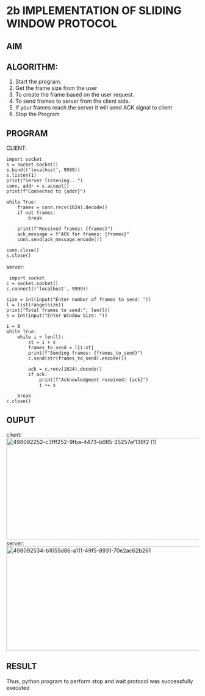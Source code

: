# 2b IMPLEMENTATION OF SLIDING WINDOW PROTOCOL
## AIM
## ALGORITHM:
1. Start the program.
2. Get the frame size from the user
3. To create the frame based on the user request.
4. To send frames to server from the client side.
5. If your frames reach the server it will send ACK signal to client
6. Stop the Program
## PROGRAM 
CLIENT:
~~~
import socket
s = socket.socket()
s.bind(('localhost', 9999))
s.listen(1)
print("Server listening...")
conn, addr = s.accept()
print(f"Connected to {addr}")

while True:
    frames = conn.recv(1024).decode()
    if not frames:
        break

    print(f"Received frames: {frames}")
    ack_message = f"ACK for frames: {frames}"
    conn.send(ack_message.encode())

conn.close()  
s.close()  
~~~
server:
~~~
 import socket
c = socket.socket()
c.connect(('localhost', 9999))

size = int(input("Enter number of frames to send: "))
l = list(range(size))  
print("Total frames to send:", len(l))
s = int(input("Enter Window Size: "))

i = 0
while True:
    while i < len(l):
        st = i + s
        frames_to_send = l[i:st]  
        print(f"Sending frames: {frames_to_send}")
        c.send(str(frames_to_send).encode())  

        ack = c.recv(1024).decode()  
        if ack:
            print(f"Acknowledgment received: {ack}")
            i += s  

    break
c.close()
~~~
## OUPUT
client:
<img width="930" height="267" alt="498092252-c3fff252-9fba-4473-b085-25257af139f2 (1)" src="https://github.com/user-attachments/assets/9987dd2d-b475-4838-a2c1-668068377472" />
server:
<img width="935" height="272" alt="498092534-b1055d86-a111-49f5-8931-70e2ac62b261" src="https://github.com/user-attachments/assets/3491f97c-d55d-4cd4-97ed-8f2ec70ff469" />

## RESULT

Thus, python program to perform stop and wait protocol was successfully executed
